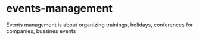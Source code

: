 # events-management
Events management is about organizing trainings, holidays, conferences for companies, bussines events
